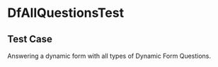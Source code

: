 # DfAllQuestionsTest

## Test Case
Answering a dynamic form with all types of Dynamic Form Questions.

